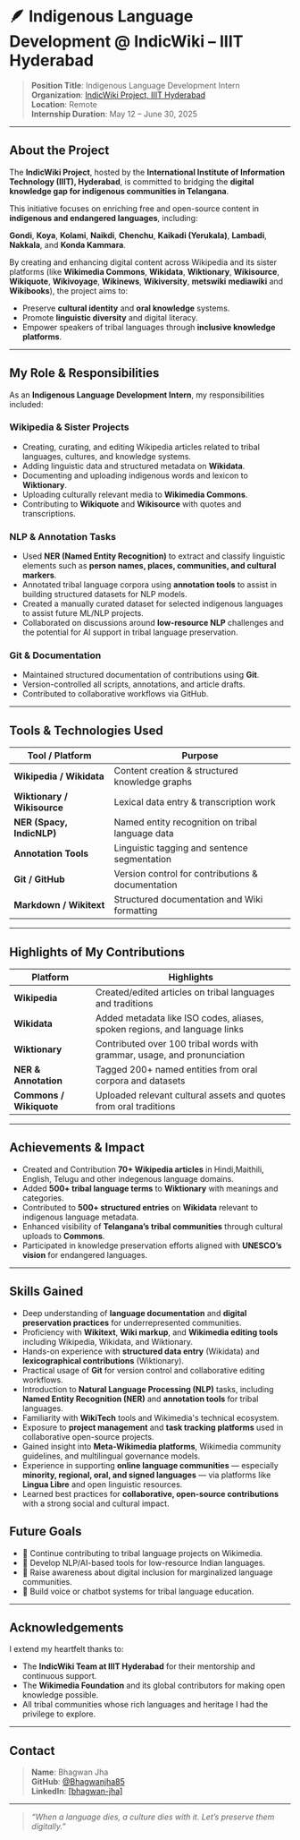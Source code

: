 # 🪶 Indigenous Language Development @ IndicWiki – IIIT Hyderabad

> **Position Title**: Indigenous Language Development Intern  
> **Organization**: [IndicWiki Project, IIIT Hyderabad](https://indicwiki.iiit.ac.in)  
> **Location**: Remote  
> **Internship Duration**: May 12 – June 30, 2025  

---

## About the Project

The **IndicWiki Project**, hosted by the **International Institute of Information Technology (IIIT), Hyderabad**, is committed to bridging the **digital knowledge gap for indigenous communities in Telangana**.

This initiative focuses on enriching free and open-source content in **indigenous and endangered languages**, including:

**Gondi**, **Koya**, **Kolami**, **Naikdi**, **Chenchu**, **Kaikadi (Yerukala)**, **Lambadi**, **Nakkala**, and **Konda Kammara**.

By creating and enhancing digital content across Wikipedia and its sister platforms (like **Wikimedia Commons**, **Wikidata**, **Wiktionary**, **Wikisource**, **Wikiquote**, **Wikivoyage**, **Wikinews**, **Wikiversity**, **metswiki**  **mediawiki**  and **Wikibooks**), the project aims to:

- Preserve **cultural identity** and **oral knowledge** systems.
- Promote **linguistic diversity** and digital literacy.
- Empower speakers of tribal languages through **inclusive knowledge platforms**.

---

## My Role & Responsibilities

As an **Indigenous Language Development Intern**, my responsibilities included:

### Wikipedia & Sister Projects
- Creating, curating, and editing Wikipedia articles related to tribal languages, cultures, and knowledge systems.
- Adding linguistic data and structured metadata on **Wikidata**.
- Documenting and uploading indigenous words and lexicon to **Wiktionary**.
- Uploading culturally relevant media to **Wikimedia Commons**.
- Contributing to **Wikiquote** and **Wikisource** with quotes and transcriptions.

### NLP & Annotation Tasks
- Used **NER (Named Entity Recognition)** to extract and classify linguistic elements such as **person names, places, communities, and cultural markers**.
- Annotated tribal language corpora using **annotation tools** to assist in building structured datasets for NLP models.
- Created a manually curated dataset for selected indigenous languages to assist future ML/NLP projects.
- Collaborated on discussions around **low-resource NLP** challenges and the potential for AI support in tribal language preservation.

### Git & Documentation
- Maintained structured documentation of contributions using **Git**.
- Version-controlled all scripts, annotations, and article drafts.
- Contributed to collaborative workflows via GitHub.

---

## Tools & Technologies Used

| Tool / Platform           | Purpose                                           |
|---------------------------|---------------------------------------------------|
| **Wikipedia / Wikidata**  | Content creation & structured knowledge graphs    |
| **Wiktionary / Wikisource**| Lexical data entry & transcription work         |
| **NER (Spacy, IndicNLP)** | Named entity recognition on tribal language data  |
| **Annotation Tools**      | Linguistic tagging and sentence segmentation      |
| **Git / GitHub**          | Version control for contributions & documentation |
| **Markdown / Wikitext**   | Structured documentation and Wiki formatting      |

---

## Highlights of My Contributions

| Platform               | Highlights                                                                 |
|------------------------|---------------------------------------------------------------------------|
| **Wikipedia**          | Created/edited articles on tribal languages and traditions                 |
| **Wikidata**           | Added metadata like ISO codes, aliases, spoken regions, and language links |
| **Wiktionary**         | Contributed over 100 tribal words with grammar, usage, and pronunciation   |
| **NER & Annotation**   | Tagged 200+ named entities from oral corpora and datasets                  |
| **Commons / Wikiquote**| Uploaded relevant cultural assets and quotes from oral traditions         |

---

## Achievements & Impact

- Created and Contribution **70+ Wikipedia articles** in Hindi,Maithili, English, Telugu and other indegenous language domains.
- Added **500+ tribal language terms** to **Wiktionary** with meanings and categories.
- Contributed to **500+ structured entries** on **Wikidata** relevant to indigenous language metadata.
- Enhanced visibility of **Telangana’s tribal communities** through cultural uploads to **Commons**.
- Participated in knowledge preservation efforts aligned with **UNESCO’s vision** for endangered languages.

---

## Skills Gained

- Deep understanding of **language documentation** and **digital preservation practices** for underrepresented communities.
- Proficiency with **Wikitext**, **Wiki markup**, and **Wikimedia editing tools** including Wikipedia, Wikidata, and Wiktionary.
- Hands-on experience with **structured data entry** (Wikidata) and **lexicographical contributions** (Wiktionary).
- Practical usage of **Git** for version control and collaborative editing workflows.
- Introduction to **Natural Language Processing (NLP)** tasks, including **Named Entity Recognition (NER)** and **annotation tools** for tribal languages.
- Familiarity with **WikiTech** tools and Wikimedia's technical ecosystem.
- Exposure to **project management** and **task tracking platforms** used in collaborative open-source projects.
- Gained insight into **Meta-Wikimedia platforms**, Wikimedia community guidelines, and multilingual governance models.
- Experience in supporting **online language communities** — especially **minority, regional, oral, and signed languages** — via platforms like **Lingua Libre** and open linguistic resources.
- Learned best practices for **collaborative, open-source contributions** with a strong social and cultural impact.


## Future Goals

- 📌 Continue contributing to tribal language projects on Wikimedia.
- 📌 Develop NLP/AI-based tools for low-resource Indian languages.
- 📌 Raise awareness about digital inclusion for marginalized language communities.
- 📌 Build voice or chatbot systems for tribal language education.

---

## Acknowledgements

I extend my heartfelt thanks to:

- The **IndicWiki Team at IIIT Hyderabad** for their mentorship and continuous support.
- The **Wikimedia Foundation** and its global contributors for making open knowledge possible.
- All tribal communities whose rich languages and heritage I had the privilege to explore.

---

## Contact

> **Name**: Bhagwan Jha  
> **GitHub**: [@Bhagwanjha85](https://github.com/Bhagwanjha85)    
> **LinkedIn**: [[bhagwan-jha]](https://www.linkedin.com/in/bhagwan-jha/)

---

>  *“When a language dies, a culture dies with it. Let’s preserve them digitally.”*
